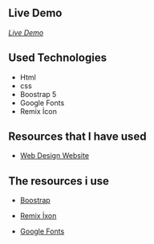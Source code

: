 ## Live Demo

_[Live Demo](https://emre613461.github.io/websiteExercises10/)_

## Used Technologies

- Html
- css
- Boostrap 5
- Google Fonts
- Remix İcon

## Resources that I have used

- [Web Design Website](https://webflow.com/)

## The resources i use

- [Boostrap](https://getbootstrap.com/)

- [Remix İxon](https://icons8.com)

- [Google Fonts](https://fonts.google.com/)
